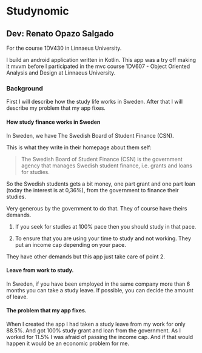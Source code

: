 # Studynomic
## Dev: Renato Opazo Salgado
For the course 1DV430 in Linnaeus University.

I build an android application written in Kotlin. This app was a try off making it mvvm before I participated in the mvc course 1DV607 - Object Oriented Analysis and Design at Linnaeus University. 


### Background

First I will describe how the study life works in Sweden. After that I will describe my problem that my app fixes. 

#### How study finance works in Sweden 
In Sweden, we have The Swedish Board of Student Finance (CSN).

This is what they write in their homepage about them self:

>  The Swedish Board of Student Finance (CSN) is the government agency that manages Swedish student finance, i.e. grants and loans for studies. 

So the Swedish students gets a bit money, one part grant and one part loan (today the interest is at 0,36%), from the government to finance their studies. 

Very generous by the government to do that. They of course have theirs demands.

1) If you seek for studies at 100% pace then you should study in that pace.

2) To ensure that you are using your time to study and not working. They put an income cap depending on your pace. 

They have other demands but this app just take care of point 2.

#### Leave from work to study.

In Sweden, if you have been employed in the same company more than 6 months you can take a study leave. If possible, you can decide the amount of leave. 

#### The problem that my app fixes.

When I created the app I had taken a study leave from my work for only 88.5%. And got 100% study grant and loan from the government. As I worked for 11.5% I was afraid of passing the income cap. And if that would happen it would be an economic problem for me.

 